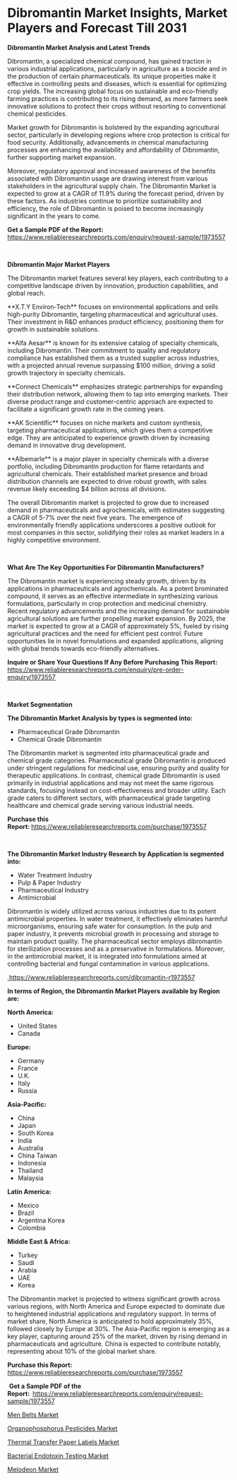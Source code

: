 <p><h1>Dibromantin Market Insights, Market Players and Forecast Till 2031</h1></p><p><strong>Dibromantin Market Analysis and Latest Trends</strong></p>
<p><p>Dibromantin, a specialized chemical compound, has gained traction in various industrial applications, particularly in agriculture as a biocide and in the production of certain pharmaceuticals. Its unique properties make it effective in controlling pests and diseases, which is essential for optimizing crop yields. The increasing global focus on sustainable and eco-friendly farming practices is contributing to its rising demand, as more farmers seek innovative solutions to protect their crops without resorting to conventional chemical pesticides.</p><p>Market growth for Dibromantin is bolstered by the expanding agricultural sector, particularly in developing regions where crop protection is critical for food security. Additionally, advancements in chemical manufacturing processes are enhancing the availability and affordability of Dibromantin, further supporting market expansion. </p><p>Moreover, regulatory approval and increased awareness of the benefits associated with Dibromantin usage are drawing interest from various stakeholders in the agricultural supply chain. The Dibromantin Market is expected to grow at a CAGR of 11.9% during the forecast period, driven by these factors. As industries continue to prioritize sustainability and efficiency, the role of Dibromantin is poised to become increasingly significant in the years to come.</p></p>
<p><strong>Get a Sample PDF of the Report:&nbsp;</strong> <a href="https://www.reliableresearchreports.com/enquiry/request-sample/1973557?utm_campaign=113&utm_medium=2&utm_source=Github&utm_content=ia&utm_term=14112024&utm_id=dibromantin">https://www.reliableresearchreports.com/enquiry/request-sample/1973557</a></p>
<p>&nbsp;</p>
<p><strong>Dibromantin Major Market Players</strong></p>
<p><p>The Dibromantin market features several key players, each contributing to a competitive landscape driven by innovation, production capabilities, and global reach. </p><p>**X.T.Y Environ-Tech** focuses on environmental applications and sells high-purity Dibromantin, targeting pharmaceutical and agricultural uses. Their investment in R&D enhances product efficiency, positioning them for growth in sustainable solutions.</p><p>**Alfa Aesar** is known for its extensive catalog of specialty chemicals, including Dibromantin. Their commitment to quality and regulatory compliance has established them as a trusted supplier across industries, with a projected annual revenue surpassing $100 million, driving a solid growth trajectory in specialty chemicals.</p><p>**Connect Chemicals** emphasizes strategic partnerships for expanding their distribution network, allowing them to tap into emerging markets. Their diverse product range and customer-centric approach are expected to facilitate a significant growth rate in the coming years.</p><p>**AK Scientific** focuses on niche markets and custom synthesis, targeting pharmaceutical applications, which gives them a competitive edge. They are anticipated to experience growth driven by increasing demand in innovative drug development.</p><p>**Albemarle** is a major player in specialty chemicals with a diverse portfolio, including Dibromantin production for flame retardants and agricultural chemicals. Their established market presence and broad distribution channels are expected to drive robust growth, with sales revenue likely exceeding $4 billion across all divisions.</p><p>The overall Dibromantin market is projected to grow due to increased demand in pharmaceuticals and agrochemicals, with estimates suggesting a CAGR of 5-7% over the next five years. The emergence of environmentally friendly applications underscores a positive outlook for most companies in this sector, solidifying their roles as market leaders in a highly competitive environment.</p></p>
<p>&nbsp;</p>
<p><strong>What Are The Key Opportunities For Dibromantin Manufacturers?</strong></p>
<p><p>The Dibromantin market is experiencing steady growth, driven by its applications in pharmaceuticals and agrochemicals. As a potent brominated compound, it serves as an effective intermediate in synthesizing various formulations, particularly in crop protection and medicinal chemistry. Recent regulatory advancements and the increasing demand for sustainable agricultural solutions are further propelling market expansion. By 2025, the market is expected to grow at a CAGR of approximately 5%, fueled by rising agricultural practices and the need for efficient pest control. Future opportunities lie in novel formulations and expanded applications, aligning with global trends towards eco-friendly alternatives.</p></p>
<p><strong>Inquire or Share Your Questions If Any Before Purchasing This Report:</strong> <a href="https://www.reliableresearchreports.com/enquiry/pre-order-enquiry/1973557?utm_campaign=113&utm_medium=2&utm_source=Github&utm_content=ia&utm_term=14112024&utm_id=dibromantin">https://www.reliableresearchreports.com/enquiry/pre-order-enquiry/1973557</a></p>
<p>&nbsp;</p>
<p><strong>Market Segmentation</strong></p>
<p><strong>The Dibromantin Market Analysis by types is segmented into:</strong></p>
<p><ul><li>Pharmaceutical Grade Dibromantin</li><li>Chemical Grade Dibromantin</li></ul></p>
<p><p>The Dibromantin market is segmented into pharmaceutical grade and chemical grade categories. Pharmaceutical grade Dibromantin is produced under stringent regulations for medicinal use, ensuring purity and quality for therapeutic applications. In contrast, chemical grade Dibromantin is used primarily in industrial applications and may not meet the same rigorous standards, focusing instead on cost-effectiveness and broader utility. Each grade caters to different sectors, with pharmaceutical grade targeting healthcare and chemical grade serving various industrial needs.</p></p>
<p><strong>Purchase this Report:&nbsp;</strong><a href="https://www.reliableresearchreports.com/purchase/1973557?utm_campaign=113&utm_medium=2&utm_source=Github&utm_content=ia&utm_term=14112024&utm_id=dibromantin">https://www.reliableresearchreports.com/purchase/1973557</a></p>
<p>&nbsp;</p>
<p><strong>The Dibromantin Market Industry Research by Application is segmented into:</strong></p>
<p><ul><li>Water Treatment Industry</li><li>Pulp & Paper Industry</li><li>Pharmaceutical Industry</li><li>Antimicrobial</li></ul></p>
<p><p>Dibromantin is widely utilized across various industries due to its potent antimicrobial properties. In water treatment, it effectively eliminates harmful microorganisms, ensuring safe water for consumption. In the pulp and paper industry, it prevents microbial growth in processing and storage to maintain product quality. The pharmaceutical sector employs dibromantin for sterilization processes and as a preservative in formulations. Moreover, in the antimicrobial market, it is integrated into formulations aimed at controlling bacterial and fungal contamination in various applications.</p></p>
<p><a href="https://www.reliableresearchreports.com/dibromantin-r1973557?utm_campaign=113&utm_medium=2&utm_source=Github&utm_content=ia&utm_term=14112024&utm_id=dibromantin">&nbsp;https://www.reliableresearchreports.com/dibromantin-r1973557</a></p>
<p><strong>In terms of Region, the Dibromantin Market Players available by Region are:</strong></p>
<p>
    <p> <strong> North America: </strong>
        <ul>
            <li>United States</li>
            <li>Canada</li>
        </ul>
        </p> 
    <p> <strong> Europe: </strong>
        <ul>
            <li>Germany</li>
            <li>France</li>
            <li>U.K.</li>
            <li>Italy</li>
            <li>Russia</li>
        </ul>
        </p> 
    <p> <strong> Asia-Pacific: </strong>
        <ul>
            <li>China</li>
            <li>Japan</li>
            <li>South Korea</li>
            <li>India</li>
            <li>Australia</li>
            <li>China Taiwan</li>
            <li>Indonesia</li>
            <li>Thailand</li>
            <li>Malaysia</li>
        </ul>
        </p> 
    <p> <strong> Latin America: </strong>
        <ul>
            <li>Mexico</li>
            <li>Brazil</li>
            <li>Argentina Korea</li>
            <li>Colombia</li>
        </ul>
        </p> 
    <p> <strong> Middle East & Africa: </strong>
        <ul>
            <li>Turkey</li>
            <li>Saudi</li>
            <li>Arabia</li>
            <li>UAE</li>
            <li>Korea</li>
        </ul>
    </p>
    </p>
<p><p>The Dibromantin market is projected to witness significant growth across various regions, with North America and Europe expected to dominate due to heightened industrial applications and regulatory support. In terms of market share, North America is anticipated to hold approximately 35%, followed closely by Europe at 30%. The Asia-Pacific region is emerging as a key player, capturing around 25% of the market, driven by rising demand in pharmaceuticals and agriculture. China is expected to contribute notably, representing about 10% of the global market share.</p></p>
<p><strong>Purchase this Report: </strong><a href="https://www.reliableresearchreports.com/purchase/1973557?utm_campaign=113&utm_medium=2&utm_source=Github&utm_content=ia&utm_term=14112024&utm_id=dibromantin">https://www.reliableresearchreports.com/purchase/1973557</a></p>
<p>&nbsp;<strong>Get a Sample PDF of the Report:&nbsp;&nbsp;</strong><a href="https://www.reliableresearchreports.com/enquiry/request-sample/1973557?utm_campaign=113&utm_medium=2&utm_source=Github&utm_content=ia&utm_term=14112024&utm_id=dibromantin">https://www.reliableresearchreports.com/enquiry/request-sample/1973557</a></p>
<p><strong></strong></p>
<p><p><a href="https://www.linkedin.com/pulse/global-men-belts-market-analysis-trends-forecasts-growth-ufrxc?utm_campaign=113&utm_medium=2&utm_source=Github&utm_content=ia&utm_term=14112024&utm_id=dibromantin">Men Belts Market</a></p><p><a href="https://github.com/indrystar/Market-Research-Report-List-5/blob/main/organophosphorus-pesticides-market.md?utm_campaign=113&utm_medium=2&utm_source=Github&utm_content=ia&utm_term=14112024&utm_id=dibromantin">Organophosphorus Pesticides Market</a></p><p><a href="https://issuu.com/reportprime-2/docs/thermal-transfer-paper-labels-marke_fa8cff70cc035b?utm_campaign=113&utm_medium=2&utm_source=Github&utm_content=ia&utm_term=14112024&utm_id=dibromantin">Thermal Transfer Paper Labels Market</a></p><p><a href="https://issuu.com/reportprime-2/docs/bacterial-endotoxin-testing-market-_24b17d5168e983?utm_campaign=113&utm_medium=2&utm_source=Github&utm_content=ia&utm_term=14112024&utm_id=dibromantin">Bacterial Endotoxin Testing Market</a></p><p><a href="https://www.linkedin.com/pulse/navigating-global-melodeon-market-from-trends-strategy-2024-fafhc?utm_campaign=113&utm_medium=2&utm_source=Github&utm_content=ia&utm_term=14112024&utm_id=dibromantin">Melodeon Market</a></p></p>
